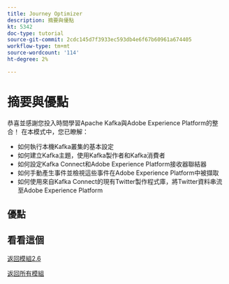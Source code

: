 ```yaml
---
title: Journey Optimizer
description: 摘要與優點
kt: 5342
doc-type: tutorial
source-git-commit: 2cdc145d7f3933ec593db4e6f67b60961a674405
workflow-type: tm+mt
source-wordcount: '114'
ht-degree: 2%

---
```


# 摘要與優點

恭喜並感謝您投入時間學習Apache Kafka與Adobe Experience Platform的整合！
在本模式中，您已瞭解：

- 如何執行本機Kafka叢集的基本設定
- 如何建立Kafka主題，使用Kafka製作者和Kafka消費者
- 如何設定Kafka Connect和Adobe Experience Platform接收器聯結器
- 如何手動產生事件並檢視這些事件在Adobe Experience Platform中被擷取
- 如何使用來自Kafka Connect的現有Twitter製作程式庫，將Twitter資料串流至Adobe Experience Platform

## 優點

## 看看這個

[返回模組2.6](./aep-apache-kafka.md)

[返回所有模組](../../../overview.md)
